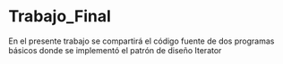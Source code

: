 # Trabajo_Final
En el presente trabajo se compartirá el código fuente de dos programas básicos donde se implementó el patrón de diseño Iterator
